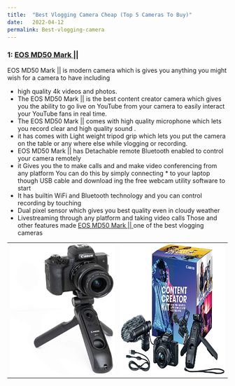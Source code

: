 ```yaml
---
title:  "Best Vlogging Camera Cheap (Top 5 Cameras To Buy)"
date:   2022-04-12
permalink: Best-vlogging-camera
---
```



### 1: <a href="https://amzn.to/3KBdBcg">EOS MD50 Mark ||</a>

EOS MD50 Mark || is modern camera which is gives you anything you might wish for a camera to have
including 
* high quality 4k videos and photos. 
* The EOS MD50 Mark || is the best content creator camera which gives you the ability to go live on YouTube from your camera to easily interact your YouTube fans in real time.
* The EOS MD50 Mark || comes with high quality microphone which lets you record clear and high quality sound .
* it has comes with Light weight tripod grip which lets you put the camera on the table or any where else while vlogging or recording. 
* EOS MD50 Mark || has Detachable remote Bluetooth enabled to control your camera remotely
* it Gives you the to make calls and and make video conferencing from any platform You can do this by simply connecting * to your laptop though USB cable and download ing the free webcam utility software to start 
* It has builtin WiFi and Bluetooth technology and you can control recording by touching 
* Dual pixel sensor which gives you best quality even in cloudy weather
*  Livestreaming through any platform and taking video calls 
 Those and other features made  <a href="https://amzn.to/3KBdBcg">EOS MD50 Mark || </a> one of the best vlogging cameras

<table>
<tr>
  <td>
<a href="https://amzn.to/3KBdBcg">
<img src="public/Mark2.jpg" width="300" height="300" alt="EOS MD50 Mark 2 camera" ></a>
    </td>
      <td>
<a href="https://amzn.to/3KBdBcg">
<img src="public/Mark2box.jpg" width="300" height="300" alt="EOS MD50 Mark 2 camera box" ></a>
  </td>
    </tr>
      </table>
  


